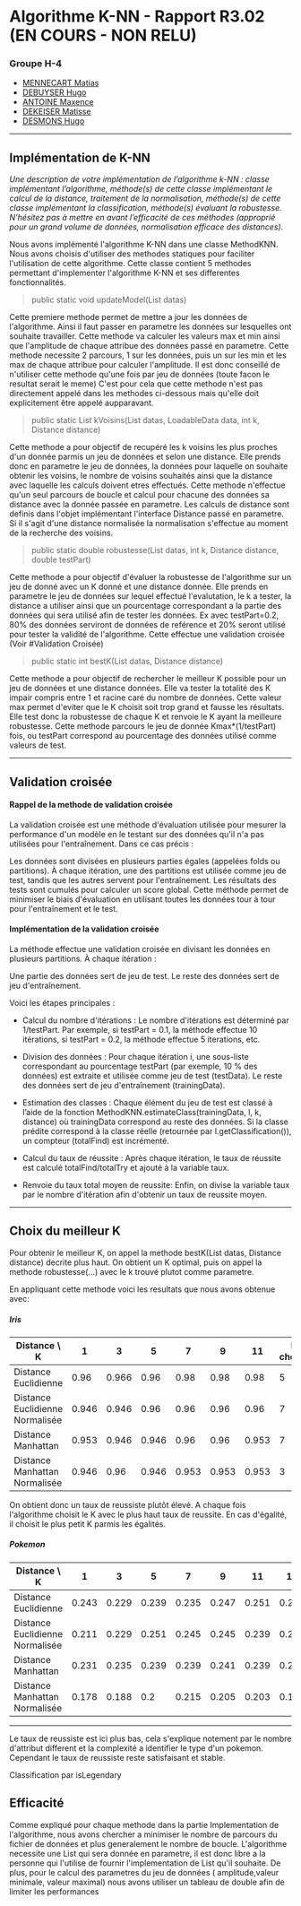# Algorithme K-NN - Rapport R3.02 (EN COURS - NON RELU)

### Groupe H-4

-  [MENNECART Matias](mailto:matias.mennecart.etu@univ-lille.fr)
-  [DEBUYSER Hugo](mailto:hugo.debuyser.etu@univ-lille.fr)
-  [ANTOINE Maxence](mailto:maxence.antoine.etu@univ-lille.fr)
-  [DEKEISER Matisse](mailto:matisse.dekeiser.etu@univ-lille.fr)
-  [DESMONS Hugo](mailto:hugo.desmons.etu@univ-lille.fr)


---

## Implémentation de K-NN

*Une description de votre implémentation de l’algorithme k-NN : classe implémentant l’algorithme, méthode(s) de cette classe implémentant le calcul de la distance, traitement de la normalisation, méthode(s) de cette classe implémentant la classification, méthode(s) évaluant la robustesse. N’hésitez
pas à mettre en avant l’efficacité de ces méthodes (approprié pour un grand volume de données, normalisation
efficace des distances).*

Nous avons implémenté l'algorithme K-NN dans une classe MethodKNN. Nous avons choisis d'utiliser des methodes statiques pour faciliter l'utilisation de cette algorithme.
Cette classe contient 5 methodes permettant d'implementer l'algorithme K-NN et ses differentes fonctionnalités.

> public static void updateModel(List<LoadableData> datas)

Cette premiere methode permet de mettre a jour les données de l'algorithme. Ainsi il faut passer en parametre les données sur lesquelles ont souhaite travailler.
Cette methode va calculer les valeurs max et min ainsi que l'amplitude de chaque attribue des données passé en parametre.
Cette methode necessite 2 parcours,  1 sur les données, puis un sur les min et les max de chaque attribue pour calculer l'amplitude. Il est donc conseillé de n'utiliser cette methode qu'une fois par jeu de données (toute facon le resultat serait le meme)
C'est pour cela que cette methode n'est pas directement appelé dans les methodes ci-dessous mais qu'elle doit explicitement être appelé aupparavant.

>  public static List<LoadableData> kVoisins(List<LoadableData> datas, LoadableData data, int k, Distance distance) 
 
Cette methode a pour objectif de recupéré les k voisins les plus proches d'un donnée parmis un jeu de données et selon une distance.
Elle prends donc en parametre le jeu de données, la données pour laquelle on souhaite obtenir les voisins, le nombre de voisins souhaités ainsi que la distance avec laquelle les calculs doivent etres effectués.
Cette methode n'effectue qu'un seul parcours de boucle et calcul pour chacune des données sa distance avec la donnée passée en parametre. Les calculs de distance sont definis dans l'objet implémentant l'interface Distance passé en parametre.
Si il s'agit d'une distance normalisée la normalisation s'effectue au moment de la recherche des voisins.

>public static double robustesse(List<LoadableData> datas, int k, Distance distance, double testPart)


Cette methode a pour objectif d'évaluer la robustesse de l'algorithme sur un jeu de donné avec un K donné et une distance donnée. Elle prends en parametre le jeu de données sur lequel effectué l'evalutation,
le k a tester, la distance a utiliser ainsi que un pourcentage correspondant a la partie des données qui sera utilisé afin de tester les données. Ex avec testPart=0.2, 80% des données serviront de données de reférence et 20% seront utilisé pour tester la 
validité de l'algorithme. Cette effectue une validation croisée (Voir #Validation Croisée)


> public static int bestK(List<LoadableData> datas, Distance distance)

Cette methode a pour objectif de rechercher le meilleur K possible pour un jeu de données et une distance données.
Elle va tester la totalité des K impair compris entre 1 et racine caré du nombre de données. Cette valeur max permet d'eviter que le K choisit soit trop grand et
fausse les résultats. Elle test donc la robustesse de chaque K et renvoie le K ayant la meilleure robustesse. Cette methode parcours le jeu de donnée Kmax*(1/testPart) fois, ou testPart correspond au pourcentage des données utilisé comme valeurs de test.


---

## Validation croisée


#### Rappel de la methode de validation croisée

La validation croisée est une méthode d'évaluation utilisée pour mesurer la performance d'un modèle en le testant sur des données qu'il n'a pas utilisées pour l'entraînement. Dans ce cas précis :

Les données sont divisées en plusieurs parties égales (appelées folds ou partitions).
À chaque itération, une des partitions est utilisée comme jeu de test, tandis que les autres servent pour l'entraînement.
Les résultats des tests sont cumulés pour calculer un score global.
Cette méthode permet de minimiser le biais d'évaluation en utilisant toutes les données tour à tour pour l'entraînement et le test.

#### Implémentation de la validation croisée


La méthode effectue une validation croisée en divisant les données en plusieurs partitions. À chaque itération :

Une partie des données sert de jeu de test.
Le reste des données sert de jeu d'entraînement.

Voici les étapes principales :

- Calcul du nombre d'itérations :
Le nombre d'itérations est déterminé par
1/testPart. Par exemple, si testPart = 0.1, la méthode effectue 10 itérations, si testPart = 0.2, la méthode effectue 5 iterations, etc.

- Division des données :
Pour chaque itération i, une sous-liste correspondant au pourcentage testPart (par exemple, 10 % des données) est extraite et utilisée comme jeu de test (testData).
Le reste des données sert de jeu d'entraînement (trainingData).

- Estimation des classes :
Chaque élément du jeu de test est classé à l’aide de la fonction MethodKNN.estimateClass(trainingData, l, k, distance) où trainingData correspond au reste des données.
Si la classe prédite correspond à la classe réelle (retournée par l.getClassification()), un compteur (totalFind) est incrémenté.

- Calcul du taux de réussite :
Après chaque itération, le taux de réussite est calculé totalFind/totalTry et ajouté à la variable taux.
- Renvoie du taux total moyen de reussite: Enfin, on divise la variable taux par le nombre d'itération afin d'obtenir un taux de reussite moyen.
---

## Choix du meilleur K


Pour obtenir le meilleur K, on appel la methode bestK(List<LoadableData> datas, Distance distance) decrite plus haut. On obtient un K optimal, puis on appel la methode robustesse(...) avec le k trouvé plutot comme parametre.

En appliquant cette methode voici les resultats que nous avons obtenue avec:

##### Iris



| Distance \ K                    | 1     | 3   | 5 | 7 | 9 | 11    | K choisit |
|---------------------------------|-------|-------|-------|-------|-------|-------|----|
| Distance Euclidienne            | 0.96  | 0.966 | 0.96 | 0.98 | 0.98 | 0.98 | 5 |
| Distance Euclidienne Normalisée | 0.946 | 0.946 | 0.96 |  0.96  | 0.96 | 0.96 | 7 |
| Distance Manhattan | 0.953 | 0.946 | 0.946 | 0.96 | 0.96 | 0.953 | 7 |
| Distance Manhattan Normalisée | 0.946 | 0.96 | 0.946 | 0.953 | 0.953 | 0.953 | 3 | 

On obtient donc un taux de reussiste plutôt élevé. A chaque fois l'algorithme choisit le K avec le plus haut taux de reussite. En cas d'égalité, il choisit le plus petit K parmis les égalités.

##### Pokemon

| Distance \ K                    | 1     | 3   | 5 | 7 | 9 | 11 |  13 | 15 | 17 | 19 | 21  | K choisit |
|---------------------------------|-------|-------|-------|-------|-------|-------|----|----|----|----|----|----|
| Distance Euclidienne | 0.243 | 0.229 | 0.239 | 0.235 | 0.247 | 0.251 | 0.237 | 0.225 | 0.215 | 0.205 | 0.2 | 11 |
| Distance Euclidienne Normalisée | 0.211 |  0.229 | 0.251 | 0.245 | 0.245 | 0.239 | 0.245 | 0.243 | 0.237 | 0.239 | 0.225 | 5 |
| Distance Manhattan | 0.231 | 0.235 | 0.239 | 0.239 | 0.241 | 0.239 | 0.237 | 0.235 | 0.233 | 0.207 | 0.201 | 9 |
| Distance Manhattan Normalisée | 0.178 | 0.188 | 0.2 | 0.215 | 0.205 | 0.203 | 0.194 | 0.190 | 0.184 | 0.180 | 0.190 | 7 |
---

Le taux de reussiste est ici plus bas, cela s'explique notement par le nombre d'attribut different et la complexité a identifier le type d'un pokemon. 
Cependant le taux de reussiste reste satisfaisant et stable.

Classification par isLegendary

## Efficacité

Comme expliqué pour chaque methode dans la partie Implementation de l'algorithme, nous avons chercher a minimiser le nombre de parcours du fichier de données et plus generalement le nombre de boucle.
L'algorithme necessite une List qui sera donnée en parametre, il est donc libre a la personne qui l'utilise de fournir l'implementation de List qu'il souhaite. De plus, pour le calcul des parametres du jeu de données (
amplitude,valeur minimale, valeur maximal) nous avons utiliser un tableau de double afin de limiter les performances